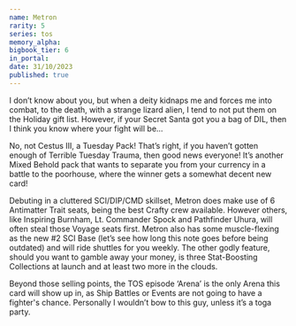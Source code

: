 ```yaml
---
name: Metron
rarity: 5
series: tos
memory_alpha:
bigbook_tier: 6
in_portal:
date: 31/10/2023
published: true
---
```


I don’t know about you, but when a deity kidnaps me and forces me into combat, to the death, with a strange lizard alien, I tend to not put them on the Holiday gift list. However, if your Secret Santa got you a bag of DIL, then I think you know where your fight will be...

No, not Cestus III, a Tuesday Pack! That’s right, if you haven’t gotten enough of Terrible Tuesday Trauma, then good news everyone! It’s another Mixed Behold pack that wants to separate you from your currency in a battle to the poorhouse, where the winner gets a somewhat decent new card!

Debuting in a cluttered SCI/DIP/CMD skillset, Metron does make use of 6 Antimatter Trait seats, being the best Crafty crew available. However others, like Inspiring Burnham, Lt. Commander Spock and Pathfinder Uhura, will often steal those Voyage seats first. Metron also has some muscle-flexing as the new #2 SCI Base (let’s see how long this note goes before being outdated) and will ride shuttles for you weekly. The other godly feature, should you want to gamble away your money, is three Stat-Boosting Collections at launch and at least two more in the clouds.

Beyond those selling points, the TOS episode ‘Arena’ is the only Arena this card will show up in, as Ship Battles or Events are not going to have a fighter's chance. Personally I wouldn’t bow to this guy, unless it’s a toga party.
